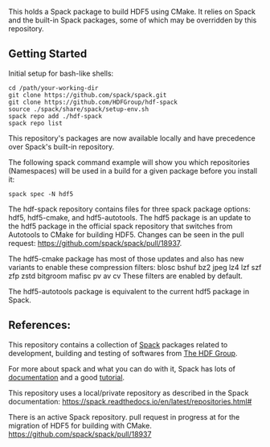 This holds a Spack package to build HDF5 using CMake.
It relies on Spack and the built-in Spack packages, 
some of which may be overridden by this repository.

## Getting Started

Initial setup for bash-like shells:

```
cd /path/your-working-dir
git clone https://github.com/spack/spack.git
git clone https://github.com/HDFGroup/hdf-spack
source ./spack/share/spack/setup-env.sh
spack repo add ./hdf-spack
spack repo list
```
This repository's packages are now available locally and 
have precedence over Spack's built-in repository.

The following spack command example will show you 
which repositories (Namespaces) will be used in a build 
for a given package before you install it:

```
spack spec -N hdf5
```

The hdf-spack repository contains files for three spack package options: 
hdf5,  hdf5-cmake, and hdf5-autotools.
The hdf5 package is an update to the hdf5 package in the official spack 
repository that switches from Autotools to CMake for building HDF5.
Changes can be seen in the pull request: 
https://github.com/spack/spack/pull/18937.

The hdf5-cmake package has most of those updates and also has new variants 
to enable these compression filters:
    blosc bshuf bz2 jpeg lz4 lzf szf
    zfp zstd bitgroom mafisc pv av cv
These filters are enabled by default.

The hdf5-autotools package is equivalent to the current hdf5 package in Spack. 

## References: 

This repository contains a collection of [Spack](https://spack.io/) packages 
related to development, building and testing of softwares from 
[The HDF Group](https://www.hdfgroup.org).

For more about spack and what you can do with it, Spack has lots of
[documentation](https://spack.readthedocs.io/en/latest/) and a good
[tutorial](https://spack.readthedocs.io/en/latest/tutorial_sc16.html).

This repository uses a local/private repository as described in the Spack 
documentation: https://spack.readthedocs.io/en/latest/repositories.html#

There is an active Spack repository. pull request in progress at for the 
migration of HDF5 for building with CMake.
https://github.com/spack/spack/pull/18937
